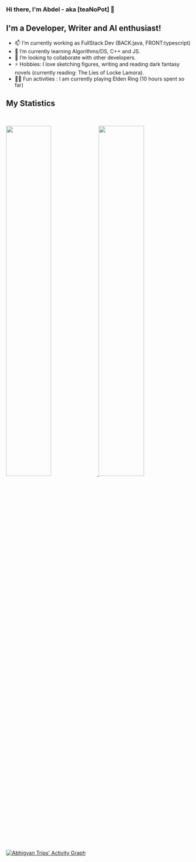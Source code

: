 ### Hi there, I'm Abdel - aka [teaNoPot] 👋

## I'm a Developer, Writer and AI enthusiast!
- 📫 I’m currently working as FullStack Dev (BACK:java, FRONT:typescript)
- 🌱 I’m currently learning Algorithms/DS, C++ and JS.
- 👯 I’m looking to collaborate with other developers.
- ⚡ Hobbies: I love sketching figures, writing and reading dark fantasy novels (currently reading: The Lies of Locke Lamora).
- 🤸‍♂️ Fun activities : I am currently playing Elden Ring (10 hours spent so far)



## My Statistics

<br/>
<p align="left">
  <a href="https://https://abdel-portfolio.netlify.app/">
  <img width="49.5%" src="https://github-readme-stats.vercel.app/api?username=teaNoPot&show_icons=true&theme=gruvbox&hide_border=true" />
    <img width="49.5%" src="https://github-readme-streak-stats.herokuapp.com/?user=teaNoPot&theme=gruvbox&hide_border=true" />
  </a>
</p>
<br>

[![Abhigyan Trips' Activity Graph](https://activity-graph.herokuapp.com/graph?username=teaNoPot&custom_title=TeaNoPot's%20Contribution%20Graph&theme=gruvbox&bg_color=282828&hide_border=true&line=d1a01f&point=c58545)](https://https://abdel-portfolio.netlify.app/)

